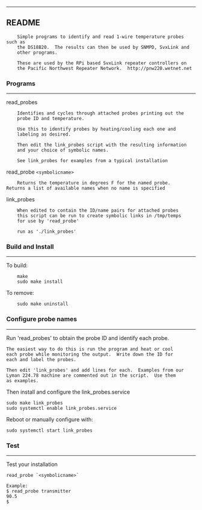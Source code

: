 ------------------------------------------------------------------------
README 
------------------------------------------------------------------------

        Simple programs to identify and read 1-wire temperature probes such as
        the DS18B20.  The results can then be used by SNMPD, SvxLink and 
        other programs.

        These are used by the RPi based SvxLink repeater controllers on 
        the Pacific Northwest Repeater Network.  http://pnw220.wetnet.net

### Programs
------------------------------------------------------------------------

read_probes   

        Identifies and cycles through attached probes printing out the 
        probe ID and temperature.
        
        Use this to identify probes by heating/cooling each one and 
        labeling as desired.  
        
        Then edit the link_probes script with the resulting information
        and your choice of symbolic names. 
        
        See link_probes for examples from a typical installation

read_probe `<symbolicname>`

        Returns the temperature in degrees F for the named probe. 
	Returns a list of available names when no name is specified

link_probes

        When edited to contain the ID/name pairs for attached probes
        this script can be run to create symbolic links in /tmp/temps 
        for use by 'read_probe'
        
        run as './link_probes'

### Build and Install
------------------------------------------------------------------------

To build:

        make        
        sudo make install

To remove:

        sudo make uninstall

### Configure probe names
------------------------------------------------------------------------

Run 'read_probes' to obtain the probe ID and identify each probe.

	The easiest way to do this is run the program and heat or cool
	each probe while monitoring the output.  Write down the ID for
	each and label the probes.

	Then edit 'link_probes' and add lines for each.  Examples from our
	Lyman 224.78 machine are commented out in the script.  Use them 
	as examples.

Then install and configure the link_probes.service

	sudo make link_probes
	sudo systemctl enable link_probes.service

Reboot or manually configure with:

	sudo systemctl start link_probes

### Test
------------------------------------------------------------------------	

Test your installation

	read_probe `<symbolicname>`
	
	Example: 
	$ read_probe transmitter
	90.5
	$
